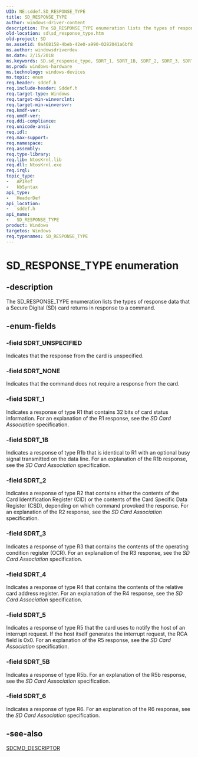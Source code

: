 ```yaml
---
UID: NE:sddef.SD_RESPONSE_TYPE
title: SD_RESPONSE_TYPE
author: windows-driver-content
description: The SD_RESPONSE_TYPE enumeration lists the types of response data that a Secure Digital (SD) card returns in response to a command.
old-location: sd\sd_response_type.htm
old-project: SD
ms.assetid: 0a468158-4beb-42e0-a990-0282041a6bf8
ms.author: windowsdriverdev
ms.date: 2/15/2018
ms.keywords: SD.sd_response_type, SDRT_1, SDRT_1B, SDRT_2, SDRT_3, SDRT_4, SDRT_5, SDRT_5B, SDRT_6, SDRT_NONE, SDRT_UNSPECIFIED, SD_RESPONSE_TYPE, SD_RESPONSE_TYPE enumeration [Buses], sd-structs_e0ab70a5-5006-4469-872a-ea8f6279b5d6.xml, sddef/SDRT_1, sddef/SDRT_1B, sddef/SDRT_2, sddef/SDRT_3, sddef/SDRT_4, sddef/SDRT_5, sddef/SDRT_5B, sddef/SDRT_6, sddef/SDRT_NONE, sddef/SDRT_UNSPECIFIED, sddef/SD_RESPONSE_TYPE
ms.prod: windows-hardware
ms.technology: windows-devices
ms.topic: enum
req.header: sddef.h
req.include-header: Sddef.h
req.target-type: Windows
req.target-min-winverclnt: 
req.target-min-winversvr: 
req.kmdf-ver: 
req.umdf-ver: 
req.ddi-compliance: 
req.unicode-ansi: 
req.idl: 
req.max-support: 
req.namespace: 
req.assembly: 
req.type-library: 
req.lib: NtosKrnl.lib
req.dll: NtosKrnl.exe
req.irql: 
topic_type:
-	APIRef
-	kbSyntax
api_type:
-	HeaderDef
api_location:
-	sddef.h
api_name:
-	SD_RESPONSE_TYPE
product: Windows
targetos: Windows
req.typenames: SD_RESPONSE_TYPE
---
```


# SD_RESPONSE_TYPE enumeration


## -description


The SD_RESPONSE_TYPE enumeration lists the types of response data that a Secure Digital (SD) card returns in response to a command.


## -enum-fields




### -field SDRT_UNSPECIFIED

Indicates that the response from the card is unspecified.


### -field SDRT_NONE

Indicates that the command does not require a response from the card.


### -field SDRT_1

Indicates a response of type R1 that contains 32 bits of card status information. For an explanation of the R1 response, see the <i>SD Card Association</i> specification.


### -field SDRT_1B

Indicates a response of type R1b that is identical to R1 with an optional busy signal transmitted on the data line. For an explanation of the R1b response, see the <i>SD Card Association </i>specification.


### -field SDRT_2

Indicates a response of type R2 that contains either the contents of the Card Identification Register (CID) or the contents of the Card Specific Data Register (CSD), depending on which command provoked the response. For an explanation of the R2 response, see the <i>SD Card Association </i>specification. 


### -field SDRT_3

Indicates a response of type R3 that contains the contents of the operating condition register (OCR). For an explanation of the R3 response, see the <i>SD Card Association </i>specification.


### -field SDRT_4

Indicates a response of type R4 that contains the contents of the relative card address register. For an explanation of the R4 response, see the <i>SD Card Association </i>specification.


### -field SDRT_5

Indicates a response of type R5 that the card uses to notify the host of an interrupt request. If the host itself generates the interrupt request, the RCA field is 0x0. For an explanation of the R5 response, see the <i>SD Card Association </i>specification.


### -field SDRT_5B

Indicates a response of type R5b. For an explanation of the R5b response, see the <i>SD Card Association </i>specification.


### -field SDRT_6

Indicates a response of type R6. For an explanation of the R6 response, see the <i>SD Card Association </i>specification.


## -see-also




<a href="https://msdn.microsoft.com/7c49c394-d0b3-4594-a623-0a13825bdcec">SDCMD_DESCRIPTOR</a>
 

 

